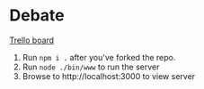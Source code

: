 # Debate
[Trello board](https://trello.com/b/WBUCLIXY/projects)

1. Run `npm i .` after you've forked the repo.
2. Run `node ./bin/www` to run the server
3. Browse to http://localhost:3000 to view server
